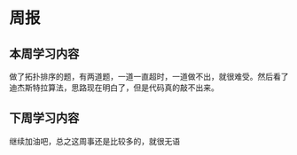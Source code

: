 # 周报

## 本周学习内容

做了拓扑排序的题，有两道题，一道一直超时，一道做不出，就很难受。然后看了迪杰斯特拉算法，思路现在明白了，但是代码真的敲不出来。

## 下周学习内容

继续加油吧，总之这周事还是比较多的，就很无语
